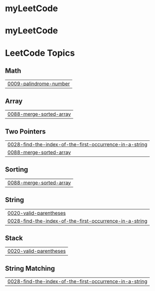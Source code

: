 # myLeetCode
# myLeetCode

<!---LeetCode Topics Start-->
# LeetCode Topics
## Math
|  |
| ------- |
| [0009-palindrome-number](https://github.com/itsihsaney/myLeetCode/tree/master/0009-palindrome-number) |
## Array
|  |
| ------- |
| [0088-merge-sorted-array](https://github.com/itsihsaney/myLeetCode/tree/master/0088-merge-sorted-array) |
## Two Pointers
|  |
| ------- |
| [0028-find-the-index-of-the-first-occurrence-in-a-string](https://github.com/itsihsaney/myLeetCode/tree/master/0028-find-the-index-of-the-first-occurrence-in-a-string) |
| [0088-merge-sorted-array](https://github.com/itsihsaney/myLeetCode/tree/master/0088-merge-sorted-array) |
## Sorting
|  |
| ------- |
| [0088-merge-sorted-array](https://github.com/itsihsaney/myLeetCode/tree/master/0088-merge-sorted-array) |
## String
|  |
| ------- |
| [0020-valid-parentheses](https://github.com/itsihsaney/myLeetCode/tree/master/0020-valid-parentheses) |
| [0028-find-the-index-of-the-first-occurrence-in-a-string](https://github.com/itsihsaney/myLeetCode/tree/master/0028-find-the-index-of-the-first-occurrence-in-a-string) |
## Stack
|  |
| ------- |
| [0020-valid-parentheses](https://github.com/itsihsaney/myLeetCode/tree/master/0020-valid-parentheses) |
## String Matching
|  |
| ------- |
| [0028-find-the-index-of-the-first-occurrence-in-a-string](https://github.com/itsihsaney/myLeetCode/tree/master/0028-find-the-index-of-the-first-occurrence-in-a-string) |
<!---LeetCode Topics End-->